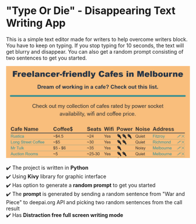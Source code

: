 # "Type Or Die" - Disappearing Text Writing App

This is a simple text editor made for writers to help overcome writers block. 
You have to keep on typing. If you stop typing for 10 seconds, the text will get blurry and disappear. 
You can also get a random prompt consisting of two sentences to get you started. 

![Freelancer-Friendly Melbourne Cafes project screenshot](https://github.com/zvikasan/melbourne-cafes/blob/master/website_screenshot.jpg?raw=true)


<!-- Live working version of this project can be seen **[here](https://melbourne-cafes.herokuapp.com/)** -->

:heavy_check_mark: The project is written in **Python** <br>
:heavy_check_mark: Using **Kivy** library for graphic interface <br>
:heavy_check_mark: Has option to generate a **random prompt** to get you started<br>
:heavy_check_mark: The **prompt** is generated by sending a random sentence from "War and Piece" to deepai.org API and picking two random sentences from the call result<br>
:heavy_check_mark: Has **Distraction free full screen writing mode** <br>
